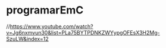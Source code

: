 # programarEmC

//https://www.youtube.com/watch?v=Jg6nxmvun30&list=PLa75BYTPDNKZWYypgOFEsX3H2Mg-SzuLW&index=12
